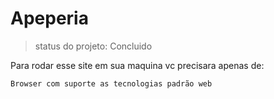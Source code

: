 <h1>Apeperia</h1>

> status do projeto: Concluido

Para rodar esse site em sua maquina vc precisara apenas de:

```
Browser com suporte as tecnologias padrão web
```
